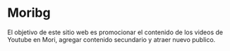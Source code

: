 # Moribg

El objetivo de este sitio web es promocionar el contenido de los videos de Youtube en Mori, agregar contenido secundario y atraer nuevo publico.
